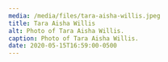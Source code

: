 ```yaml
---
media: /media/files/tara-aisha-willis.jpeg
title: Tara Aisha Willis
alt: Photo of Tara Aisha Willis.
caption: Photo of Tara Aisha Willis.
date: 2020-05-15T16:59:00-0500
---
```

